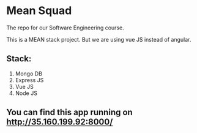 # Mean Squad
The repo for our Software Engineering course.

This is a MEAN stack project. But we are using vue JS instead of angular.

## Stack: 
1) Mongo DB 
2) Express JS 
3) Vue JS 
4) Node JS

## You can find this app running on http://35.160.199.92:8000/

